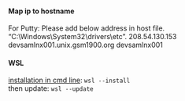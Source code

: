 #### Map ip to hostname
For Putty:
Please add below address in host file. “C:\Windows\System32\drivers\etc”.
208.54.130.153    devsamlnx001.unix.gsm1900.org        devsamlnx001

#### WSL
[installation in cmd line](https://www.youtube.com/watch?v=DooJlOPpNTI): `wsl --install`  
then update: `wsl --update`
